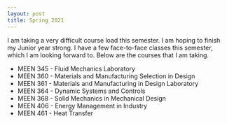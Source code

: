 ```yaml
---
layout: post
title: Spring 2021
---
```


I am taking a very difficult course load this semester. I am hoping to finish my Junior year strong.
I have a few face-to-face classes this semester, which I am looking forward to.
Below are the courses that I am taking.

* MEEN 345 - Fluid Mechanics Laboratory
* MEEN 360 - Materials and Manufacturing Selection in Design
* MEEN 361 - Materials and Manufacturing in Design Laboratory
* MEEN 364 - Dynamic Systems and Controls
* MEEN 368 - Solid Mechanics in Mechanical Design
* MEEN 406 - Energy Management in Industry
* MEEN 461 - Heat Transfer
